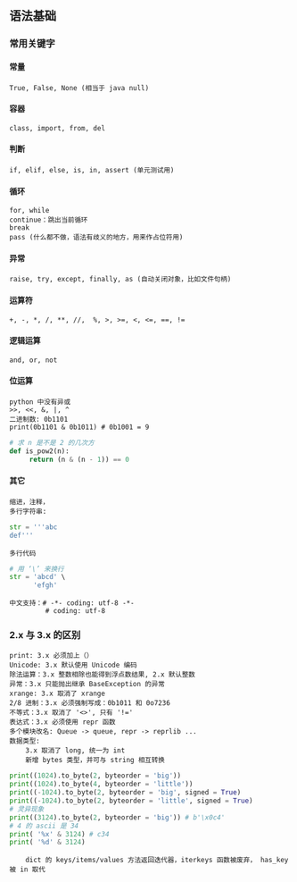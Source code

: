 
## 语法基础
### 常用关键字
#### 常量
    True, False, None (相当于 java null)
#### 容器
    class, import, from, del
#### 判断
    if, elif, else, is, in, assert (单元测试用)
#### 循环
    for, while 
    continue：跳出当前循环
    break
    pass (什么都不做，语法有歧义的地方，用来作占位符用)
#### 异常
    raise, try, except, finally, as (自动关闭对象，比如文件句柄)
#### 运算符
    +, -, *, /, **, //,  %, >, >=, <, <=, ==, !=
#### 逻辑运算
    and, or, not
#### 位运算
    python 中没有异或
    >>, <<, &, |, ^ 
    二进制数: 0b1101
    print(0b1101 & 0b1011) # 0b1001 = 9
    
```python
# 求 n 是不是 2 的几次方
def is_pow2(n):
     return (n & (n - 1)) == 0
```
#### 其它
    缩进，注释，
    多行字符串:
```python
str = '''abc
def'''
```
    
    多行代码
```python
# 用 ‘\’ 来换行
str = 'abcd' \
      'efgh'
```

    中文支持：# -*- coding: utf-8 -*-
             # coding: utf-8
### 2.x 与 3.x 的区别
    print: 3.x 必须加上（）
    Unicode: 3.x 默认使用 Unicode 编码
    除法运算：3.x 整数相除也能得到浮点数结果, 2.x 默认整数
    异常：3.x 只能抛出继承 BaseException 的异常
    xrange: 3.x 取消了 xrange
    2/8 进制：3.x 必须强制写成：0b1011 和 0o7236
    不等式：3.x 取消了 '<>', 只有 '!='
    表达式：3.x 必须使用 repr 函数
    多个模块改名: Queue -> queue, repr -> reprlib ...
    数据类型:
        3.x 取消了 long, 统一为 int
        新增 bytes 类型，并可与 string 相互转换
```python
print((1024).to_byte(2, byteorder = 'big'))
print((1024).to_byte(4, byteorder = 'little'))
print((-1024).to_byte(2, byteorder = 'big', signed = True)
print((-1024).to_byte(2, byteorder = 'little', signed = True)
# 灵异现象
print((3124).to_byte(2, byteorder = 'big')) # b'\x0c4'
# 4 的 ascii 是 34
print( '%x' & 3124) # c34
print( '%d' & 3124)
```

        dict 的 keys/items/values 方法返回迭代器，iterkeys 函数被废弃， has_key 被 in 取代
    
	